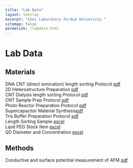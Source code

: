 ```yaml
---
title: "Lab Data"
layout: textlay
excerpt: "Choi Laboratory Purdue University."
sitemap: false
permalink: /labdata.html
---
```


# Lab Data

## Materials
DNA CNT (direct sonication) length sorting Protocol <a href="{{ site.url }}{{ site.baseurl }}/images/labdata/DNA_CNT_direct_sonication_length_sorting_Protocol.pdf">pdf</a><br>
2D Heterostructure Preparation <a href="{{ site.url }}{{ site.baseurl }}/images/labdata/2D_Heterostructure_Preparation.pdf">pdf</a><br>
CNT Dialysis length sorting Protocol <a href="{{ site.url }}{{ site.baseurl }}/images/labdata/CNT_Dialysis_length_sorting_Protocol.pdf">pdf</a><br>
CNT Sample Prep Protocol <a href="{{ site.url }}{{ site.baseurl }}/images/labdata/CNT_Sample_Prep_Protocol.pdf">pdf</a><br>
Photo Reactor Preparation Protocol <a href="{{ site.url }}{{ site.baseurl }}/images/labdata/Photo_Reactor_Preparation_protocol.pdf">pdf</a><br>
Supercapacitor Material Synthesis<a href="{{ site.url }}{{ site.baseurl }}/images/labdata/Supercapacitor.pdf">pdf</a><br>
Tris Buffer Preparation Protocol <a href="{{ site.url }}{{ site.baseurl }}/images/labdata/Tris_Buffer_Preparation_Protocol.pdf">pdf</a><br>
Length Sorting Sample <a href="{{ site.url }}{{ site.baseurl }}/images/labdata/Length_sorting_sample.xlsx">excel</a><br>
Lipid PEG Stock Item <a href="{{ site.url }}{{ site.baseurl }}/images/labdata/Lipid_PEG_Stock_Item.xlsx">excel</a><br>
QD Diameter and Concentration <a href="{{ site.url }}{{ site.baseurl }}/images/labdata/QD_diameter_and_concentration.xlsx">excel</a>

## Methods

Conductive and surface potential measurement of AFM <a href="{{ site.url }}{{ site.baseurl }}/images/labdata/Conductive_and_surface_potential_measurement_of_AFM.pdf">pdf</a><br>
